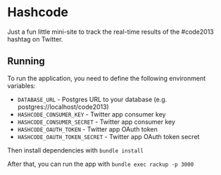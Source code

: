 # Hashcode

Just a fun little mini-site to track the real-time results of the #code2013
hashtag on Twitter.

## Running

To run the application, you need to define the following environment variables:

- `DATABASE_URL` - Postgres URL to your database (e.g. postgres://localhost/code2013)
- `HASHCODE_CONSUMER_KEY` - Twitter app consumer key
- `HASHCODE_CONSUMER_SECRET` - Twitter app consumer key
- `HASHCODE_OAUTH_TOKEN` - Twitter app OAuth token
- `HASHCODE_OAUTH_TOKEN_SECRET` - Twitter app OAuth token secret

Then install dependencies with `bundle install`

After that, you can run the app with `bundle exec rackup -p 3000`
